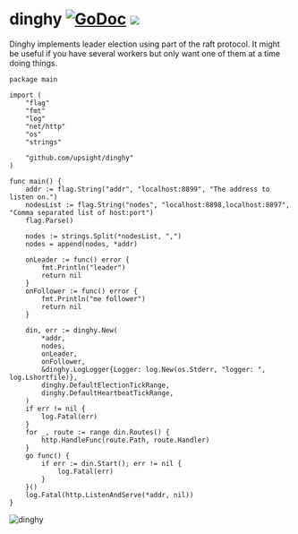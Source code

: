 # dinghy [![GoDoc](https://godoc.org/github.com/upsight/dinghy?status.svg)](http://godoc.org/github.com/upsight/dinghy) ![](https://github.com/pkar/dinghy/workflows/Go/badge.svg)

Dinghy implements leader election using part of the raft protocol. It might
be useful if you have several workers but only want one of them at a time
doing things.

```
package main

import (
	"flag"
	"fmt"
	"log"
	"net/http"
	"os"
	"strings"

	"github.com/upsight/dinghy"
)

func main() {
	addr := flag.String("addr", "localhost:8899", "The address to listen on.")
	nodesList := flag.String("nodes", "localhost:8898,localhost:8897", "Comma separated list of host:port")
	flag.Parse()

	nodes := strings.Split(*nodesList, ",")
	nodes = append(nodes, *addr)

	onLeader := func() error {
		fmt.Println("leader")
		return nil
	}
	onFollower := func() error {
		fmt.Println("me follower")
		return nil
	}

	din, err := dinghy.New(
		*addr,
		nodes,
		onLeader,
		onFollower,
		&dinghy.LogLogger{Logger: log.New(os.Stderr, "logger: ", log.Lshortfile)},
		dinghy.DefaultElectionTickRange,
		dinghy.DefaultHeartbeatTickRange,
	)
	if err != nil {
		log.Fatal(err)
	}
	for _, route := range din.Routes() {
		http.HandleFunc(route.Path, route.Handler)
	}
	go func() {
		if err := din.Start(); err != nil {
			log.Fatal(err)
		}
	}()
	log.Fatal(http.ListenAndServe(*addr, nil))
}
```


![dinghy](dinghy.png)
